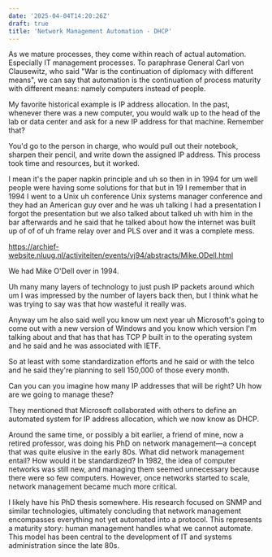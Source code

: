 ```yaml
---
date: '2025-04-04T14:20:26Z'
draft: true
title: 'Network Management Automation - DHCP'
---
```

As we mature processes, they come within reach of actual automation. Especially IT management processes. To paraphrase General Carl von Clausewitz, who said "War is the continuation of diplomacy with different means", we can say that automation is the continuation of process maturity with different means: namely computers instead of people.

My favorite historical example is IP address allocation. In the past, whenever there was a new computer, you would walk up to the head of the lab or data center and ask for a new IP address for that machine. Remember that?

You'd go to the person in charge, who would pull out their notebook, sharpen their pencil, and write down the assigned IP address. This process took time and resources, but it worked.

I mean it's the paper napkin principle and uh so then in in 1994 for um well people were having some solutions for that but in 19 I remember that in 1994 I went to a Unix uh conference Unix systems manager conference and they had an American guy over and he was uh talking I had a presentation I forgot the presentation but we also talked about talked uh with him in the bar afterwards and he said that he talked about how the internet was built up of of of uh frame relay over and PLS over and it was a complete mess.

https://archief-website.nluug.nl/activiteiten/events/vj94/abstracts/Mike.ODell.html

We had Mike O'Dell over in 1994.

Uh many many layers of technology to just push IP packets around which um I was impressed by the number of layers back then, but I think what he was trying to say was that how wasteful it really was.

Anyway um he also said well you know um next year uh Microsoft's going to come out with a new version of Windows and you know which version I'm talking about and that has that has TCP P built in to the operating system and he said and he was associated with IETF.

So at least with some standardization efforts and he said or with the telco and he said they're planning to sell 150,000 of those every month.

Can you can you imagine how many IP addresses that will be right? Uh how are we going to manage these?

They mentioned that Microsoft collaborated with others to define an automated system for IP address allocation, which we now know as DHCP.

Around the same time, or possibly a bit earlier, a friend of mine, now a retired professor, was doing his PhD on network management—a concept that was quite elusive in the early 80s. What did network management entail? How would it be standardized? In 1982, the idea of computer networks was still new, and managing them seemed unnecessary because there were so few computers. However, once networks started to scale, network management became much more critical.

I likely have his PhD thesis somewhere. His research focused on SNMP and similar technologies, ultimately concluding that network management encompasses everything not yet automated into a protocol. This represents a maturity story: human management handles what we cannot automate. This model has been central to the development of IT and systems administration since the late 80s.
